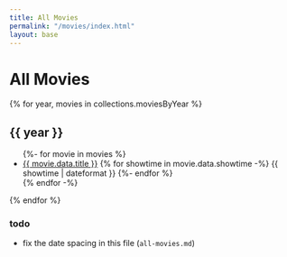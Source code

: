 ```yaml
---
title: All Movies
permalink: "/movies/index.html"
layout: base
---
```



# All Movies

{% for year, movies in collections.moviesByYear %}
## {{ year }}
<ul class="all-movies movie-list">
{%- for movie in movies %}
<li>
	<a href="{{movie.url}}">{{ movie.data.title }}</a> 
	{% for showtime in movie.data.showtime -%}
	{{ showtime | dateformat }} 
	{%- endfor %}
</li>
{% endfor -%}
</ul><!-- .all-movies movie-list -->
{% endfor %}

### todo
- fix the date spacing in this file (`all-movies.md`)